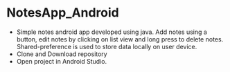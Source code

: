# NotesApp_Android
- Simple notes android app developed using java. Add notes using a button, edit notes by clicking on list view and long press to delete notes. Shared-preference is used to store data locally on user device. 
- Clone and Download repository
- Open project in Android Studio.
